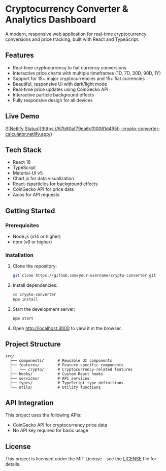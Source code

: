 # Cryptocurrency Converter & Analytics Dashboard

A modern, responsive web application for real-time cryptocurrency conversions and price tracking, built with React and TypeScript.

## Features

- Real-time cryptocurrency to fiat currency conversions
- Interactive price charts with multiple timeframes (1D, 7D, 30D, 90D, 1Y)
- Support for 15+ major cryptocurrencies and 15+ fiat currencies
- Beautiful, responsive UI with dark/light mode
- Real-time price updates using CoinGecko API
- Interactive particle background effects
- Fully responsive design for all devices

## Live Demo

[[![Netlify Status]](https://app.netlify.com/sites/crypto-converter-calculator/deploys)](https://67b80af79ea6cf00081d495f--crypto-converter-calculator.netlify.app/) <!-- Add your Vercel URL after deployment -->

## Tech Stack

- React 18
- TypeScript
- Material-UI v5
- Chart.js for data visualization
- React-tsparticles for background effects
- CoinGecko API for price data
- Axios for API requests

## Getting Started

### Prerequisites

- Node.js (v14 or higher)
- npm (v6 or higher)

### Installation

1. Clone the repository:
   ```bash
   git clone https://github.com/your-username/crypto-converter.git
   ```

2. Install dependencies:
   ```bash
   cd crypto-converter
   npm install
   ```

3. Start the development server:
   ```bash
   npm start
   ```

4. Open [http://localhost:3000](http://localhost:3000) to view it in the browser.

## Project Structure

```
src/
  ├── components/      # Reusable UI components
  ├── features/        # Feature-specific components
  │   └── crypto/      # Cryptocurrency-related features
  ├── hooks/           # Custom React hooks
  ├── services/        # API services
  ├── types/           # TypeScript type definitions
  └── utils/           # Utility functions
```

## API Integration

This project uses the following APIs:
- CoinGecko API for cryptocurrency price data
- No API key required for basic usage

## License

This project is licensed under the MIT License - see the [LICENSE](LICENSE) file for details.

